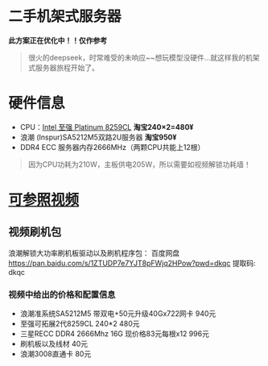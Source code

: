 # 二手机架式服务器
**此方案正在优化中！！仅作参考**
> 很火的deepseek，时常难受的未响应~~想玩模型没硬件...就这样我的机架式服务器旅程开始了。
# 硬件信息
* CPU：[Intel 至强 Platinum 8259CL](https://www.xincanshu.com/cpu/Intel_Xeon_Platinum_8259CL/)
**淘宝240×2=480¥**
* 浪潮 (Inspur)SA5212M5双路2U服务器
**淘宝950¥**
* DDR4 ECC 服务器内存2666MHz（两颗CPU共能上12根）
> 因为CPU功耗为210W，主板供电205W，所以需要如视频解锁功耗墙！
# [可参照视频](https://www.bilibili.com/video/BV1YEPvepEvf/?spm_id_from=333.337.search-card.all.click)
## 视频刷机包
浪潮解锁大功率刷机板驱动以及刷机程序包：
百度网盘
https://pan.baidu.com/s/1ZTUDP7e7YJT8pFWjq2HPow?pwd=dkqc
提取码: dkqc
### 视频中给出的价格和配置信息
* 浪潮准系统SA5212M5 带双电+50元升级40Gx722网卡 940元
* 至强可拓展2代8259CL 240*2 480元
* 三星RECC DDR4 2666Mhz 16G 现价格83元每根x12 996元
* 刷机板以及线材 40元
* 浪潮3008直通卡 80元
